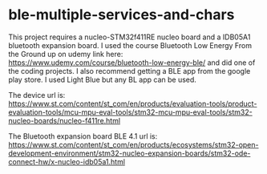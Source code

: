 # ble-multiple-services-and-chars

This project requires a nucleo-STM32f411RE nucleo board and a IDB05A1 bluetooth expansion board. I used the course Bluetooth Low Energy From the Ground up on udemy link here: https://www.udemy.com/course/bluetooth-low-energy-ble/ and did one of the coding projects. I also recommend getting a BLE app from the google play store. I used Light Blue but any BL app can be used.

The device url is: https://www.st.com/content/st_com/en/products/evaluation-tools/product-evaluation-tools/mcu-mpu-eval-tools/stm32-mcu-mpu-eval-tools/stm32-nucleo-boards/nucleo-f411re.html

The Bluetooth expansion board BLE 4.1 url is: https://www.st.com/content/st_com/en/products/ecosystems/stm32-open-development-environment/stm32-nucleo-expansion-boards/stm32-ode-connect-hw/x-nucleo-idb05a1.html 
